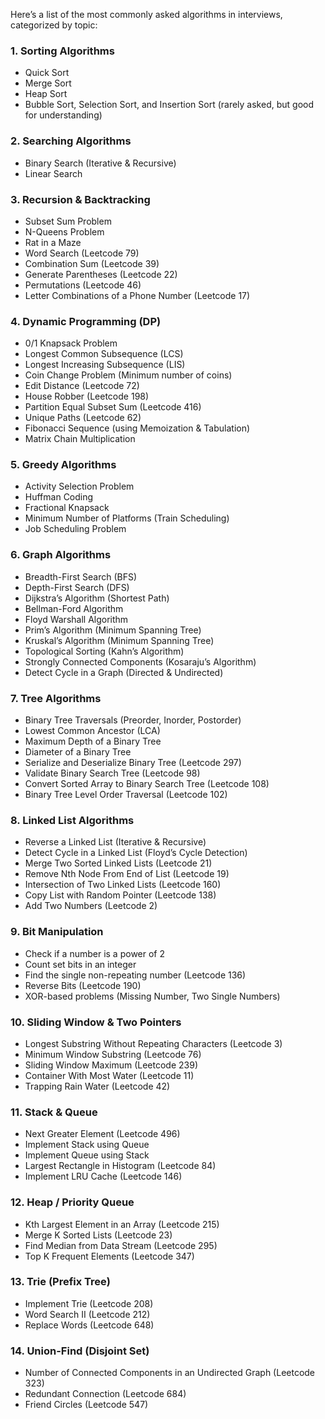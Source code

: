 Here’s a list of the most commonly asked algorithms in interviews, categorized by topic:

### **1. Sorting Algorithms**
   - Quick Sort
   - Merge Sort
   - Heap Sort
   - Bubble Sort, Selection Sort, and Insertion Sort (rarely asked, but good for understanding)

### **2. Searching Algorithms**
   - Binary Search (Iterative & Recursive)
   - Linear Search

### **3. Recursion & Backtracking**
   - Subset Sum Problem
   - N-Queens Problem
   - Rat in a Maze
   - Word Search (Leetcode 79)
   - Combination Sum (Leetcode 39)
   - Generate Parentheses (Leetcode 22)
   - Permutations (Leetcode 46)
   - Letter Combinations of a Phone Number (Leetcode 17)

### **4. Dynamic Programming (DP)**
   - 0/1 Knapsack Problem
   - Longest Common Subsequence (LCS)
   - Longest Increasing Subsequence (LIS)
   - Coin Change Problem (Minimum number of coins)
   - Edit Distance (Leetcode 72)
   - House Robber (Leetcode 198)
   - Partition Equal Subset Sum (Leetcode 416)
   - Unique Paths (Leetcode 62)
   - Fibonacci Sequence (using Memoization & Tabulation)
   - Matrix Chain Multiplication

### **5. Greedy Algorithms**
   - Activity Selection Problem
   - Huffman Coding
   - Fractional Knapsack
   - Minimum Number of Platforms (Train Scheduling)
   - Job Scheduling Problem

### **6. Graph Algorithms**
   - Breadth-First Search (BFS)
   - Depth-First Search (DFS)
   - Dijkstra’s Algorithm (Shortest Path)
   - Bellman-Ford Algorithm
   - Floyd Warshall Algorithm
   - Prim’s Algorithm (Minimum Spanning Tree)
   - Kruskal’s Algorithm (Minimum Spanning Tree)
   - Topological Sorting (Kahn’s Algorithm)
   - Strongly Connected Components (Kosaraju’s Algorithm)
   - Detect Cycle in a Graph (Directed & Undirected)

### **7. Tree Algorithms**
   - Binary Tree Traversals (Preorder, Inorder, Postorder)
   - Lowest Common Ancestor (LCA)
   - Maximum Depth of a Binary Tree
   - Diameter of a Binary Tree
   - Serialize and Deserialize Binary Tree (Leetcode 297)
   - Validate Binary Search Tree (Leetcode 98)
   - Convert Sorted Array to Binary Search Tree (Leetcode 108)
   - Binary Tree Level Order Traversal (Leetcode 102)

### **8. Linked List Algorithms**
   - Reverse a Linked List (Iterative & Recursive)
   - Detect Cycle in a Linked List (Floyd’s Cycle Detection)
   - Merge Two Sorted Linked Lists (Leetcode 21)
   - Remove Nth Node From End of List (Leetcode 19)
   - Intersection of Two Linked Lists (Leetcode 160)
   - Copy List with Random Pointer (Leetcode 138)
   - Add Two Numbers (Leetcode 2)

### **9. Bit Manipulation**
   - Check if a number is a power of 2
   - Count set bits in an integer
   - Find the single non-repeating number (Leetcode 136)
   - Reverse Bits (Leetcode 190)
   - XOR-based problems (Missing Number, Two Single Numbers)

### **10. Sliding Window & Two Pointers**
   - Longest Substring Without Repeating Characters (Leetcode 3)
   - Minimum Window Substring (Leetcode 76)
   - Sliding Window Maximum (Leetcode 239)
   - Container With Most Water (Leetcode 11)
   - Trapping Rain Water (Leetcode 42)

### **11. Stack & Queue**
   - Next Greater Element (Leetcode 496)
   - Implement Stack using Queue
   - Implement Queue using Stack
   - Largest Rectangle in Histogram (Leetcode 84)
   - Implement LRU Cache (Leetcode 146)

### **12. Heap / Priority Queue**
   - Kth Largest Element in an Array (Leetcode 215)
   - Merge K Sorted Lists (Leetcode 23)
   - Find Median from Data Stream (Leetcode 295)
   - Top K Frequent Elements (Leetcode 347)

### **13. Trie (Prefix Tree)**
   - Implement Trie (Leetcode 208)
   - Word Search II (Leetcode 212)
   - Replace Words (Leetcode 648)

### **14. Union-Find (Disjoint Set)**
   - Number of Connected Components in an Undirected Graph (Leetcode 323)
   - Redundant Connection (Leetcode 684)
   - Friend Circles (Leetcode 547)